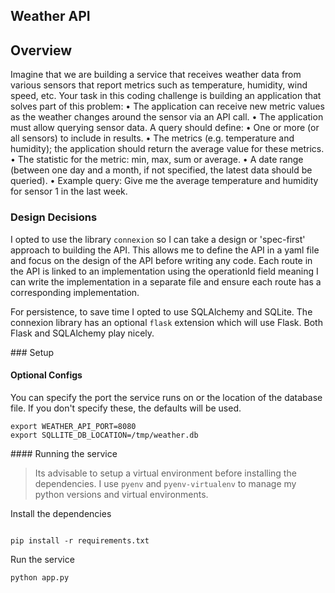 ## Weather API 

## Overview 

Imagine that we are building a service that receives weather data from various sensors that report metrics such as temperature, humidity, wind speed, etc. Your task in this coding challenge is building an application that solves part of this problem:
• The application can receive new metric values as the weather changes around the sensor via an API call.
• The application must allow querying sensor data. A query should define:
• One or more (or all sensors) to include in results.
• The metrics (e.g. temperature and humidity); the application should return
the average value for these metrics.
• The statistic for the metric: min, max, sum or average.
• A date range (between one day and a month, if not specified, the latest data
should be queried).
• Example query: Give me the average temperature and humidity for sensor 1
in the last week.

### Design Decisions 

I opted to use the library `connexion` so I can take a design or 'spec-first' approach to building the API. This allows me to define the API in a yaml file and focus on the design of the API before writing any code. Each route in the API is linked to an implementation using the operationId field meaning I can write the implementation in a separate file and ensure each route has a corresponding implementation.

For persistence, to save time I opted to use SQLAlchemy and SQLite. The connexion library has an optional `flask` extension which will use Flask. Both Flask and SQLAlchemy play nicely. 

### Setup 

#### Optional Configs 
You can specify the port the service runs on or the location of the database file. If you don't specify these, the defaults will be used. 

```
export WEATHER_API_PORT=8080
export SQLLITE_DB_LOCATION=/tmp/weather.db
```

#### Running the service 

> Its advisable to setup a virtual environment before installing the dependencies. I use `pyenv` and `pyenv-virtualenv` to manage my python versions and virtual environments. 


Install the dependencies
```

pip install -r requirements.txt
```

Run the service
```
python app.py
```
